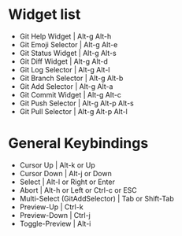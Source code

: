 # Widget list
- Git Help Widget               | Alt-g Alt-h
- Git Emoji Selector            | Alt-g Alt-e
- Git Status Widget             | Alt-g Alt-s
- Git Diff Widget               | Alt-g Alt-d
- Git Log Selector              | Alt-g Alt-l
- Git Branch Selector           | Alt-g Alt-b
- Git Add Selector              | Alt-g Alt-a
- Git Commit Widget             | Alt-g Alt-c
- Git Push Selector             | Alt-g Alt-p Alt-s
- Git Pull Selector             | Alt-g Alt-p Alt-l

# General Keybindings
- Cursor Up                     | Alt-k or Up
- Cursor Down                   | Alt-j or Down
- Select                        | Alt-l or Right or Enter
- Abort                         | Alt-h or Left or Ctrl-c or ESC
- Multi-Select (GitAddSelector) | Tab or Shift-Tab
- Preview-Up                    | Ctrl-k
- Preview-Down                  | Ctrl-j
- Toggle-Preview                | Alt-i
